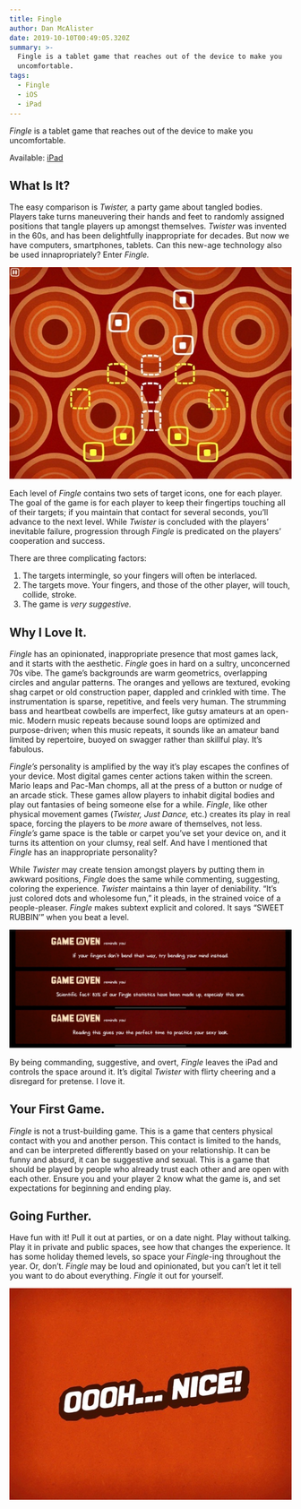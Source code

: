```yaml
---
title: Fingle
author: Dan McAlister
date: 2019-10-10T00:49:05.320Z
summary: >-
  Fingle is a tablet game that reaches out of the device to make you
  uncomfortable.
tags:
  - Fingle
  - iOS
  - iPad
---
```

_Fingle_ is a tablet game that reaches out of the device to make you uncomfortable.

Available: [iPad](https://apps.apple.com/us/app/fingle/id490109661)

## What Is It?

The easy comparison is _Twister,_ a party game about tangled bodies. Players take turns maneuvering their hands and feet to randomly assigned positions that tangle players up amongst themselves. _Twister_ was invented in the 60s, and has been delightfully inappropriate for decades. But now we have computers, smartphones, tablets. Can this new-age technology also be used innapropriately? Enter _Fingle._

![Image of game space, depicting white and yellow targets on a retro 70's background.](/static/img/img_0095-2-2.jpg "Fingle's Game View")

Each level of _Fingle_ contains two sets of target icons, one for each player. The goal of the game is for each player to keep their fingertips touching all of their targets; if you maintain that contact for several seconds, you’ll advance to the next level. While _Twister_ is concluded with the players’ inevitable failure, progression through _Fingle_ is predicated on the players’ cooperation and success. 

There are three complicating factors:

1. The targets intermingle, so your fingers will often be interlaced.
2. The targets move. Your fingers, and those of the other player, will touch, collide, stroke. 
3. The game is _very suggestive._

## Why I Love It.

_Fingle_ has an opinionated, inappropriate presence that most games lack, and it starts with the aesthetic. _Fingle_ goes in hard on a sultry, unconcerned 70s vibe. The game’s backgrounds are warm geometrics, overlapping circles and angular patterns. The oranges and yellows are textured, evoking shag carpet or old construction paper, dappled and crinkled with time. The instrumentation is sparse, repetitive, and feels very human. The strumming bass and heartbeat cowbells are imperfect, like gutsy amateurs at an open-mic. Modern music repeats because sound loops are optimized and purpose-driven; when this music repeats, it sounds like an amateur band limited by repertoire, buoyed on swagger rather than skillful play. It’s fabulous.

_Fingle’s_ personality is amplified by the way it’s play escapes the confines of your device. Most digital games center actions taken within the screen. Mario leaps and Pac-Man chomps, all at the press of a button or nudge of an arcade stick. These games allow players to inhabit digital bodies and play out fantasies of being someone else for a while. _Fingle_, like other physical movement games (_Twister, Just Dance,_ etc.) creates its play in real space, forcing the players to be _more_ aware of themselves, not less. _Fingle’s_ game space is the table or carpet you’ve set your device on, and it turns its attention on your clumsy, real self. And have I mentioned that _Fingle_ has an inappropriate personality?

While _Twister_ may create tension amongst players by putting them in awkward positions, _Fingle_ does the same while commenting, suggesting, coloring the experience. _Twister_ maintains a thin layer of deniability. “It’s just colored dots and wholesome fun,” it pleads, in the strained voice of a people-pleaser. _Fingle_ makes subtext explicit and colored. It says “SWEET RUBBIN’” when you beat a level. 

![Three in game tips are displayed. They read, "If your fingers don't bend that way, try bending your mind instead. Scientific fact: 83% of our Fingle statistics have been made up, especially this one. Reading this gives you the perfect time to practice your sexy look. ](/static/img/image-20-2.jpg "The game has many helpful tips.")

By being commanding, suggestive, and overt, _Fingle_ leaves the iPad and controls the space around it. It’s digital _Twister_ with flirty cheering and a disregard for pretense. I love it.

## Your First Game.

_Fingle_ is not a trust-building game. This is a game that centers physical contact with you and another person. This contact is limited to the hands, and can be interpreted differently based on your relationship. It can be funny and absurd, it can be suggestive and sexual. This is a game that should be played by people who already trust each other and are open with each other. Ensure you and your player 2 know what the game is, and set expectations for beginning and ending play.

## Going Further.

Have fun with it! Pull it out at parties, or on a date night. Play without talking. Play it in private and public spaces, see how that changes the experience. It has some holiday themed levels, so space your _Fingle_-ing throughout the year. Or, don’t. _Fingle_ may be loud and opinionated, but you can’t let it tell you want to do about everything. _Fingle_ it out for yourself.

![Image of victory screen that reads "Oooh...Nice!"](/static/img/img_0089-2-2.jpg "Thanks for cheering me on, Fingle!")
